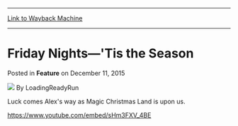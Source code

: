 
---
[Link to Wayback Machine](https://web.archive.org/web/20151214145825/http://magic.wizards.com/en/articles/archive/feature/friday-nights-tis-season-2015-12-11)

[_metadata_:wayback_url]:- "http://magic.wizards.com/en/articles/archive/feature/friday-nights-tis-season-2015-12-11"
[_metadata_:wayback_raw_url]:- "https://web.archive.org/web/20151214145825id_/http://magic.wizards.com/en/articles/archive/feature/friday-nights-tis-season-2015-12-11"
[_metadata_:wayback_capture_timestamp]:- "2015-12-14 14:58:25+00:00"
[_metadata_:publish_date]:- "2015-12-11"
[_metadata_:description]:- "Luck comes Alex's way as Magic Christmas Land is upon us."
[_metadata_:generator]:- "Drupal 7 (http://drupal.org)"
---


Friday Nights—'Tis the Season
=============================



 Posted in **Feature**
 on December 11, 2015 






![](https://media.magic.wizards.com/styles/auth_small/public/images/person/lrrbiopic.png)
By LoadingReadyRun











Luck comes Alex's way as Magic Christmas Land is upon us.


<https://www.youtube.com/embed/sHm3FXV_4BE>







